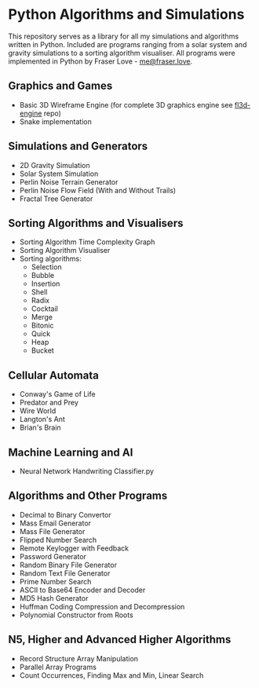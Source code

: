 # Python Algorithms and Simulations
This repository serves as a library for all my simulations and algorithms written in Python. Included are programs ranging from a solar system and gravity simulations to a sorting algorithm visualiser. All programs were implemented in Python by Fraser Love - me@fraser.love.

## Graphics and Games
  - Basic 3D Wireframe Engine (for complete 3D graphics engine see [fl3d-engine](https://github.com/fraserlove/fl3d-engine) repo)
  - Snake implementation

## Simulations and Generators
  - 2D Gravity Simulation
  - Solar System Simulation
  - Perlin Noise Terrain Generator
  - Perlin Noise Flow Field (With and Without Trails)
  - Fractal Tree Generator

## Sorting Algorithms and Visualisers
  - Sorting Algorithm Time Complexity Graph
  - Sorting Algorithm Visualiser
  - Sorting algorithms:
    - Selection
    - Bubble
    - Insertion
    - Shell
    - Radix
    - Cocktail
    - Merge
    - Bitonic
    - Quick
    - Heap
    - Bucket
   
## Cellular Automata
  - Conway's Game of Life
  - Predator and Prey
  - Wire World
  - Langton's Ant
  - Brian's Brain
  
## Machine Learning and AI
  - Neural Network Handwriting Classifier.py
    
## Algorithms and Other Programs
  - Decimal to Binary Convertor
  - Mass Email Generator
  - Mass File Generator
  - Flipped Number Search
  - Remote Keylogger with Feedback
  - Password Generator
  - Random Binary File Generator
  - Random Text File Generator
  - Prime Number Search
  - ASCII to Base64 Encoder and Decoder
  - MD5 Hash Generator
  - Huffman Coding Compression and Decompression
  - Polynomial Constructor from Roots

## N5, Higher and Advanced Higher Algorithms
  - Record Structure Array Manipulation
  - Parallel Array Programs
  - Count Occurrences, Finding Max and Min, Linear Search
